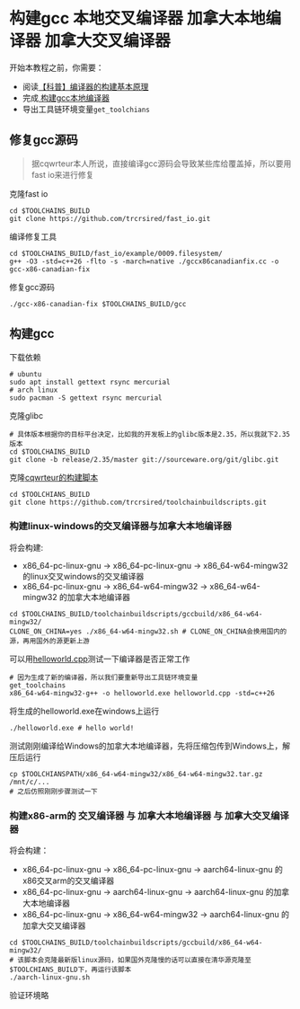 ﻿# 构建gcc 本地交叉编译器 加拿大本地编译器 加拿大交叉编译器
开始本教程之前，你需要：  
* 阅读[【科普】编译器的构建基本原理](https://zhuanlan.zhihu.com/p/553543765)  
* 完成[ 构建gcc本地编译器](../01构建gcc本地编译器/main.md)
* 导出工具链环境变量`get_toolchians`

## 修复gcc源码
> 据cqwrteur本人所说，直接编译gcc源码会导致某些库给覆盖掉，所以要用fast io来进行修复  

克隆fast io
```shell
cd $TOOLCHAINS_BUILD
git clone https://github.com/trcrsired/fast_io.git
```
编译修复工具
```shell
cd $TOOLCHAINS_BUILD/fast_io/example/0009.filesystem/
g++ -O3 -std=c++26 -flto -s -march=native ./gccx86canadianfix.cc -o gcc-x86-canadian-fix
```
修复gcc源码
```shell
./gcc-x86-canadian-fix $TOOLCHAINS_BUILD/gcc
```
## 构建gcc

下载依赖
```shell
# ubuntu
sudo apt install gettext rsync mercurial
# arch linux
sudo pacman -S gettext rsync mercurial
```
克隆glibc
```shell
# 具体版本根据你的目标平台决定，比如我的开发板上的glibc版本是2.35，所以我就下2.35版本
cd $TOOLCHAINS_BUILD
git clone -b release/2.35/master git://sourceware.org/git/glibc.git
```
克隆[cqwrteur的构建脚本](https://github.com/trcrsired/toolchainbuildscripts)
```shell
cd $TOOLCHIANS_BUILD
git clone https://github.com/trcrsired/toolchainbuildscripts.git
```
### 构建linux-windows的交叉编译器与加拿大本地编译器
将会构建:  
* x86_64-pc-linux-gnu -> x86_64-pc-linux-gnu -> x86_64-w64-mingw32 的linux交叉windows的交叉编译器
* x86_64-pc-linux-gnu -> x86_64-w64-mingw32 -> x86_64-w64-mingw32 的加拿大本地编译器
```shell
cd $TOOLCHAINS_BUILD/toolchainbuildscripts/gccbuild/x86_64-w64-mingw32/
CLONE_ON_CHINA=yes ./x86_64-w64-mingw32.sh # CLONE_ON_CHINA会换用国内的源，再用国外的源更新上游
```
可以用[helloworld.cpp](../../../script/helloworld.cpp)测试一下编译器是否正常工作
```shell
# 因为生成了新的编译器，所以我们要重新导出工具链环境变量
get_toolchains
x86_64-w64-mingw32-g++ -o helloworld.exe helloworld.cpp -std=c++26
```
将生成的helloworld.exe在windows上运行
```shell
./helloworld.exe # hello world!
```
测试刚刚编译给Windows的加拿大本地编译器，先将压缩包传到Windows上，解压后运行
```shell
cp $TOOLCHIANSPATH/x86_64-w64-mingw32/x86_64-w64-mingw32.tar.gz /mnt/c/...
# 之后仿照刚刚步骤测试一下
```
### 构建x86-arm的 交叉编译器 与 加拿大本地编译器 与 加拿大交叉编译器
将会构建：  
* x86_64-pc-linux-gnu -> x86_64-pc-linux-gnu -> aarch64-linux-gnu 的x86交叉arm的交叉编译器
* x86_64-pc-linux-gnu -> aarch64-linux-gnu -> aarch64-linux-gnu 的加拿大本地编译器
* x86_64-pc-linux-gnu -> x86_64-w64-mingw32 -> aarch64-linux-gnu 的加拿大交叉编译器
```shell
cd $TOOLCHAINS_BUILD/toolchainbuildscripts/gccbuild/x86_64-w64-mingw32/
# 该脚本会克隆最新版linux源码，如果国外克隆慢的话可以直接在清华源克隆至$TOOLCHIANS_BUILD下，再运行该脚本
./aarch-linux-gnu.sh
```
验证环境略